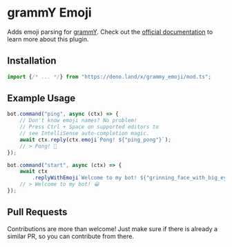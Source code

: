 # grammY Emoji

Adds emoji parsing for [grammY](https://github.com/grammyjs/grammY).
Check out the [official documentation](https://grammy.dev/plugins/emoji.html) to learn more about this plugin.

## Installation

```ts
import {/* ... */} from "https://deno.land/x/grammy_emoji/mod.ts";
```

## Example Usage

```ts
bot.command("ping", async (ctx) => {
    // Don't know emoji names? No problem!
    // Press Ctrl + Space on supported editors to
    // see IntelliSense auto-completion magic.
    await ctx.reply(ctx.emoji`Pong! ${"ping_pong"}`);
    // > Pong! 🏓
});

bot.command("start", async (ctx) => {
    await ctx
        .replyWithEmoji`Welcome to my bot! ${"grinning_face_with_big_eyes"}`;
    // > Welcome to my bot! 😀
});
```

## Pull Requests

Contributions are more than welcome! Just make sure if there is already a similar PR, so you can contribute from there.
